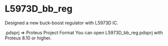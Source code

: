 # L5973D_bb_reg
Designed a new buck-boost regulator with L5973D IC.

.pdsprj => Proteus Project Format
You can open L5973D_bb_reg.pdsprj with Proteus 8.10 or higher.
